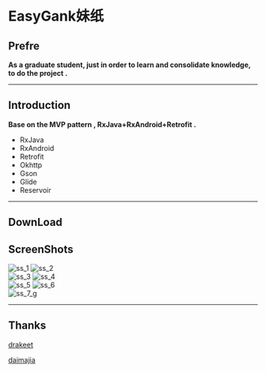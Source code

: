 EasyGank妹纸
==

## Prefre 

**As a graduate student, just in order to learn and consolidate knowledge, to do the project .**  

---

## Introduction

**Base on the MVP pattern , RxJava+RxAndroid+Retrofit .**

- RxJava
- RxAndroid
- Retrofit
- Okhttp
- Gson
- Glide
- Reservoir

---

## DownLoad



## ScreenShots

![ss_1](https://github.com/CaMnter/EasyGank/raw/master/screenshots/ss_1.png) ![ss_2](https://github.com/CaMnter/EasyGank/raw/master/screenshots/ss_2.png)   
![ss_3](https://github.com/CaMnter/EasyGank/raw/master/screenshots/ss_3.png) ![ss_4](https://github.com/CaMnter/EasyGank/raw/master/screenshots/ss_4.png)  
![ss_5](https://github.com/CaMnter/EasyGank/raw/master/screenshots/ss_5.png) ![ss_6](https://github.com/CaMnter/EasyGank/raw/master/screenshots/ss_6.png)   
![ss_7_g](https://github.com/CaMnter/EasyGank/raw/master/screenshots/ss_7_g.gif)


---

## Thanks

[drakeet](https://github.com/drakeet)  

[daimajia](https://github.com/daimajia)





